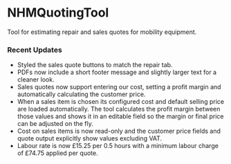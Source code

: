 # NHMQuotingTool
Tool for estimating repair and sales quotes for mobility equipment.

### Recent Updates
- Styled the sales quote buttons to match the repair tab.
- PDFs now include a short footer message and slightly larger text for a cleaner look.
- Sales quotes now support entering our cost, setting a profit margin and automatically
  calculating the customer price.
- When a sales item is chosen its configured cost and default selling price are loaded
  automatically. The tool calculates the profit margin between those values and shows
  it in an editable field so the margin or final price can be adjusted on the fly.
- Cost on sales items is now read-only and the customer price fields and quote output
  explicitly show values excluding VAT.
- Labour rate is now £15.25 per 0.5 hours with a minimum labour charge of £74.75
  applied per quote.
